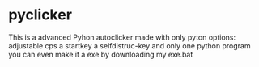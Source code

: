 # pyclicker
This is a advanced Pyhon autoclicker made with only pyton
options:
  adjustable cps
  a startkey
  a selfdistruc-key
  and only one python program
you can even make it a exe by downloading my exe.bat

